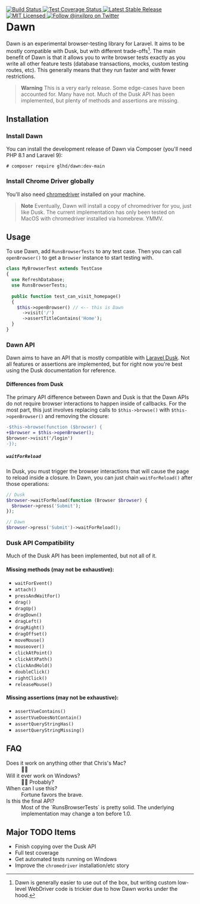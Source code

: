 <div style="float: right;">
	<a href="https://github.com/glhd/dawn/actions" target="_blank">
		<img 
			src="https://github.com/glhd/dawn/workflows/PHPUnit/badge.svg" 
			alt="Build Status" 
		/>
	</a>
    <a href="https://codeclimate.com/github/glhd/dawn/test_coverage" target="_blank">
        <img 
            src="https://api.codeclimate.com/v1/badges/a7c4b59f7195ed254ab7/test_coverage"
            alt="Test Coverage Status"
        />
    </a>
	<a href="https://packagist.org/packages/glhd/dawn" target="_blank">
        <img 
            src="https://poser.pugx.org/glhd/dawn/v/stable" 
            alt="Latest Stable Release" 
        />
	</a>
	<a href="./LICENSE" target="_blank">
        <img 
            src="https://poser.pugx.org/glhd/dawn/license" 
            alt="MIT Licensed" 
        />
    </a>
    <a href="https://twitter.com/inxilpro" target="_blank">
        <img 
            src="https://img.shields.io/twitter/follow/inxilpro?style=social" 
            alt="Follow @inxilpro on Twitter" 
        />
    </a>
</div>

# Dawn

Dawn is an experimental browser-testing library for Laravel. It aims to be mostly compatible with Dusk, 
but with different trade-offs[^1]. The main benefit of Dawn is that it allows you to write browser tests
exactly as you write all other feature tests (database transactions, mocks, custom testing routes, etc).
This generally means that they run faster and with fewer restrictions.

> **Warning**
> This is a very early release. Some edge-cases have been accounted for. Many have not. Much of the Dusk 
> API has been implemented, but plenty of methods and assertions are missing.

## Installation

### Install Dawn
You can install the development release of Dawn via Composer (you'll need PHP 8.1 and Laravel 9):

```shell
# composer require glhd/dawn:dev-main
```

### Install Chrome Driver globally
You'll also need [chromedriver](https://chromedriver.chromium.org/downloads) installed on your machine.

> **Note**
> Eventually, Dawn will install a copy of chromedriver for you, just like Dusk. The current
> implementation has only been tested on MacOS with chromedriver installed via homebrew. YMMV.

## Usage

To use Dawn, add `RunsBrowserTests` to any test case. Then you can call `openBrowser()` to get
a `Browser` instance to start testing with.

```php
class MyBrowserTest extends TestCase
{
  use RefreshDatabase;
  use RunsBrowserTests;
  
  public function test_can_visit_homepage() 
  {
    $this->openBrowser() // <-- this is Dawn
      ->visit('/')
      ->assertTitleContains('Home');
  }
}
```

### Dawn API

Dawn aims to have an API that is mostly compatible with [Laravel Dusk](https://laravel.com/docs/9.x/dusk).
Not all features or assertions are implemented, but for right now you're best using the Dusk documentation
for reference.

#### Differences from Dusk

The primary API difference between Dawn and Dusk is that the Dawn APIs do not require browser
interactions to happen inside of callbacks. For the most part, this just involves replacing
calls to `$this->browse()` with `$this->openBrowser()` and removing the closure:

```diff
-$this->browse(function ($browser) {
+$browser = $this->openBrowser();
$browser->visit('/login')
-});
```

##### `waitForReload`

In Dusk, you must trigger the browser interactions that will cause the page to reload 
inside a closure. In Dawn, you can just chain `waitForReload()` after those operations:

```php
// Dusk
$browser->waitForReload(function (Browser $browser) {
  $browser->press('Submit');
});

// Dawn
$browser->press('Submit')->waitForReload();
```

### Dusk API Compatibility

Much of the Dusk API has been implemented, but not all of it.

#### Missing methods (may not be exhaustive):

- `waitForEvent()`
- `attach()`
- `pressAndWaitFor()`
- `drag()`
- `dragUp()`
- `dragDown()`
- `dragLeft()`
- `dragRight()`
- `dragOffset()`
- `moveMouse()`
- `mouseover()`
- `clickAtPoint()`
- `clickAtXPath()`
- `clickAndHold()`
- `doubleClick()`
- `rightClick()`
- `releaseMouse()`

#### Missing assertions (may not be exhaustive):

- `assertVueContains()`
- `assertVueDoesNotContain()`
- `assertQueryStringHas()`
- `assertQueryStringMissing()`

## FAQ

<dl>
<dt>Does it work on anything other that Chris's Mac?</dt>
<dd>🤷‍♂️</dd>
<dt>Will it ever work on Windows?</dt>
<dd>🤷‍♂️ Probably?</dd>
<dt>When can I use this?</dt>
<dd>Fortune favors the brave.</dd>
<dt>Is this the final API?</dt>
<dd>Most of the `RunsBrowserTests` is pretty solid. The underlying implementation may change a ton before 1.0.</dd>
</dl>

## Major TODO Items

- Finish copying over the Dusk API
- Full test coverage
- Get automated tests running on Windows
- Improve the `chromedriver` installation/etc story

[^1]: Dawn is generally easier to use out of the box, but writing custom low-level WebDriver code
      is trickier due to how Dawn works under the hood.
